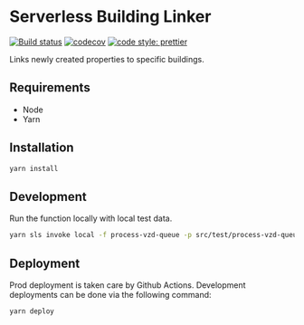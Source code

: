 # Serverless Building Linker

[![Build status](https://github.com/brokalys/sls-building-linker/actions/workflows/deploy.yaml/badge.svg)](https://github.com/brokalys/sls-building-linker/actions/workflows/deploy.yaml)
[![codecov](https://codecov.io/gh/brokalys/sls-building-linker/branch/master/graph/badge.svg)](https://codecov.io/gh/brokalys/sls-building-linker)
[![code style: prettier](https://img.shields.io/badge/code_style-prettier-ff69b4.svg?style=flat-square)](https://github.com/prettier/prettier)

Links newly created properties to specific buildings.

## Requirements

- Node
- Yarn

## Installation

```sh
yarn install
```

## Development

Run the function locally with local test data.

```sh
yarn sls invoke local -f process-vzd-queue -p src/test/process-vzd-queue.json
```

## Deployment

Prod deployment is taken care by Github Actions. Development deployments can be
done via the following command:

```sh
yarn deploy
```

